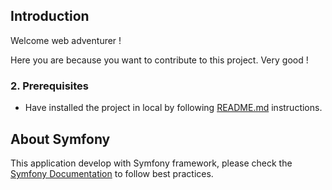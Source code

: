 
## Introduction

Welcome web adventurer !

Here you are because you want to contribute to this project. Very good !


### 2. Prerequisites

*   Have installed the project in local by following [README.md](README.md) instructions.


## About Symfony

This application develop with Symfony framework, please check the [Symfony Documentation](https://symfony.com/doc/4.4/best_practices.html) to follow best practices.

